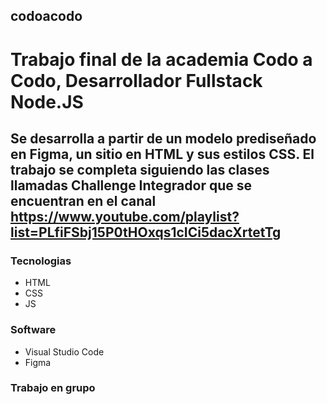 ## codoacodo
# Trabajo final de la academia Codo a Codo, Desarrollador Fullstack Node.JS
## Se desarrolla a partir de un modelo prediseñado en Figma, un sitio en HTML y sus estilos CSS. El trabajo se completa siguiendo las clases llamadas Challenge Integrador que se encuentran en el canal https://www.youtube.com/playlist?list=PLfiFSbj15P0tHOxqs1cICi5dacXrtetTg

### Tecnologias 
- HTML
- CSS
- JS

### Software
- Visual Studio Code
- Figma

### Trabajo en grupo
